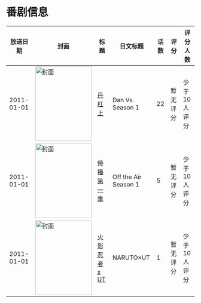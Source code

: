 # 番剧信息

|放送日期|封面|标题|日文标题|话数|评分|评分人数|
|---|---|---|---|---|---|---|
|2011-01-01|<img src="https://lain.bgm.tv/pic/cover/c/39/9f/49663_yrdQk.jpg" alt="封面" style="width:150px;height:200px;object-fit:cover;">|[丹杠上](https://bangumi.tv/subject/49663)|Dan Vs. Season 1|22|暂无评分|少于10人评分|
|2011-01-01|<img src="https://lain.bgm.tv/pic/cover/c/4f/32/426108_fuAB6.jpg" alt="封面" style="width:150px;height:200px;object-fit:cover;">|[停播 第一季](https://bangumi.tv/subject/426108)|Off the Air Season 1|5|暂无评分|少于10人评分|
|2011-01-01|<img src="https://lain.bgm.tv/pic/cover/c/67/c4/513463_jfUAZ.jpg" alt="封面" style="width:150px;height:200px;object-fit:cover;">|[火影忍者 x UT](https://bangumi.tv/subject/513463)|NARUTO×UT|1|暂无评分|少于10人评分|
